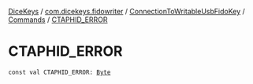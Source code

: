 [DiceKeys](../../../index.md) / [com.dicekeys.fidowriter](../../index.md) / [ConnectionToWritableUsbFidoKey](../index.md) / [Commands](index.md) / [CTAPHID_ERROR](./-c-t-a-p-h-i-d_-e-r-r-o-r.md)

# CTAPHID_ERROR

`const val CTAPHID_ERROR: `[`Byte`](https://kotlinlang.org/api/latest/jvm/stdlib/kotlin/-byte/index.html)
